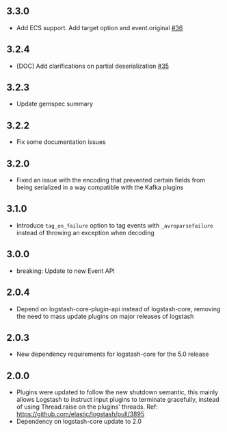 ## 3.3.0
  - Add ECS support. Add target option and event.original [#36](https://github.com/logstash-plugins/logstash-codec-avro/pull/36)

## 3.2.4
  - [DOC] Add clarifications on partial deserialization [#35](https://github.com/logstash-plugins/logstash-codec-avro/pull/35)

## 3.2.3
  - Update gemspec summary

## 3.2.2
  - Fix some documentation issues

## 3.2.0
 - Fixed an issue with the encoding that prevented certain fields from being serialized in a way compatible with the Kafka plugins

## 3.1.0
 - Introduce `tag_on_failure` option to tag events with `_avroparsefailure` instead of throwing an exception when decoding

## 3.0.0
 - breaking: Update to new Event API

## 2.0.4
 - Depend on logstash-core-plugin-api instead of logstash-core, removing the need to mass update plugins on major releases of logstash

## 2.0.3
 - New dependency requirements for logstash-core for the 5.0 release

## 2.0.0
 - Plugins were updated to follow the new shutdown semantic, this mainly allows Logstash to instruct input plugins to terminate gracefully, 
   instead of using Thread.raise on the plugins' threads. Ref: https://github.com/elastic/logstash/pull/3895
 - Dependency on logstash-core update to 2.0

